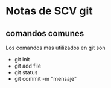 # Notas de SCV git

## comandos comunes

Los comandos mas utilizados
en git son

* git init
* git add file
* git status
* git commit -m "mensaje"

